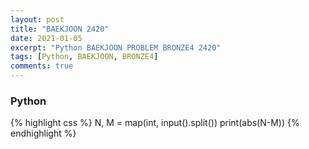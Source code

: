 ```yaml
---
layout: post
title: "BAEKJOON 2420"
date: 2021-01-05
excerpt: "Python BAEKJOON PROBLEM BRONZE4 2420"
tags: [Python, BAEKJOON, BRONZE4]
comments: true
---
```


### Python
{% highlight css %}
N, M = map(int, input().split())
print(abs(N-M))
{% endhighlight %}
